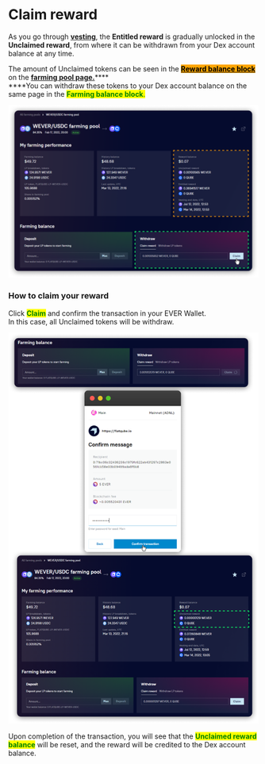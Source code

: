 # Claim reward

As you go through [**vesting**](../concepts/vesting.md), the **Entitled reward** is gradually unlocked in the **Unclaimed reward**, from where it can be withdrawn from your Dex account balance at any time.

The amount of Unclaimed tokens can be seen in the <mark style="color:orange;"></mark> [<mark style="background-color:orange;">**Reward balance block**</mark>](../interface/farm-page-user/farming-perfomance-and-balances.md) on the [**farming pool page.**](../interface/farm-page-user/)****\
****You can withdraw these tokens to your Dex account balance on the same page in the <mark style="color:green;">**Farming balance block**</mark><mark style="color:green;">.</mark>&#x20;

![](<../../../.gitbook/assets/image (86).png>)

### How to claim your reward

Сlick <mark style="color:green;">**Claim**</mark> and confirm the transaction in your EVER Wallet. \
In this case, all Unclaimed tokens will be withdraw.

![](<../../../.gitbook/assets/image (92).png>)

Upon completion of the transaction, you will see that the <mark style="color:green;">**Unclaimed reward balance**</mark> will be reset, and the reward will be credited to the Dex account balance.
